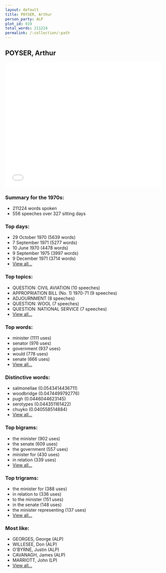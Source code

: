 ```yaml
---
layout: default
title: POYSER, Arthur
person_party: ALP
plot_id: 919
total_words: 211224
permalink: /:collection/:path
---
```


## POYSER, Arthur

<iframe width="100%" height="400" frameborder="0" scrolling="no" src="//plot.ly/~wragge/919.embed"></iframe>


### Summary for the 1970s:

* 211224 words spoken
* 556 speeches over 327 sitting days


### Top days:

* 29 October 1970 (5639 words)
* 7 September 1971 (5277 words)
* 10 June 1970 (4478 words)
* 9 September 1975 (3997 words)
* 9 December 1971 (3714 words)
* [View all...](days/)


### Top topics:

* QUESTION: CIVIL AVIATION (10 speeches)
* APPROPRIATION BILL (No. 1) 1970-71 (9 speeches)
* ADJOURNMENT (8 speeches)
* QUESTION: WOOL (7 speeches)
* QUESTION: NATIONAL SERVICE (7 speeches)
* [View all...](topics/)


### Top words:

* minister (1111 uses)
* senator (976 uses)
* government (937 uses)
* would (778 uses)
* senate (666 uses)
* [View all...](words/)


### Distinctive words:

* salmonellae (0.0543414436711)
* woodbridge (0.0474499792776)
* pugh (0.0446044623145)
* serotypes (0.044351161422)
* chuyko (0.040558514884)
* [View all...](sig_words/)


### Top bigrams:

* the minister (902 uses)
* the senate (609 uses)
* the government (557 uses)
* minister for (430 uses)
* in relation (339 uses)
* [View all...](bigrams/)


### Top trigrams:

* the minister for (388 uses)
* in relation to (336 uses)
* to the minister (151 uses)
* in the senate (148 uses)
* the minister representing (137 uses)
* [View all...](trigrams/)


### Most like:

* GEORGES, George (ALP)
* WILLESEE, Don (ALP)
* O'BYRNE, Justin (ALP)
* CAVANAGH, James (ALP)
* MARRIOTT, John (LP)
* [View all...](similarities/)

